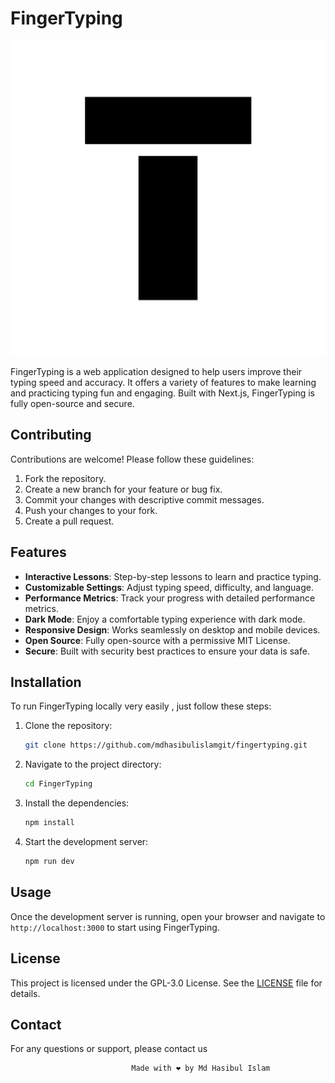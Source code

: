 # FingerTyping

![FingerTyping Logo](/public/icon-512x512.png)

FingerTyping is a web application designed to help users improve their typing speed and accuracy. It offers a variety of features to make learning and practicing typing fun and engaging. Built with Next.js, FingerTyping is fully open-source and secure.

## Contributing

Contributions are welcome! Please follow these guidelines:

1. Fork the repository.
2. Create a new branch for your feature or bug fix.
3. Commit your changes with descriptive commit messages.
4. Push your changes to your fork.
5. Create a pull request.

## Features

- **Interactive Lessons**: Step-by-step lessons to learn and practice typing.
- **Customizable Settings**: Adjust typing speed, difficulty, and language.
- **Performance Metrics**: Track your progress with detailed performance metrics.
- **Dark Mode**: Enjoy a comfortable typing experience with dark mode.
- **Responsive Design**: Works seamlessly on desktop and mobile devices.
- **Open Source**: Fully open-source with a permissive MIT License.
- **Secure**: Built with security best practices to ensure your data is safe.

## Installation

To run FingerTyping locally very easily , just  follow these steps:

1. Clone the repository:
   ```bash
   git clone https://github.com/mdhasibulislamgit/fingertyping.git
   ```

2. Navigate to the project directory:
   ```bash
   cd FingerTyping
   ```

3. Install the dependencies:
   ```bash
   npm install
   ```

4. Start the development server:
   ```bash
   npm run dev
   ```



## Usage

Once the development server is running, open your browser and navigate to `http://localhost:3000` to start using FingerTyping.



## License

This project is licensed under the GPL-3.0 License. See the [LICENSE](LICENSE) file for details.


## Contact

For any questions or support, please contact us

                               Made with ❤️ by Md Hasibul Islam
